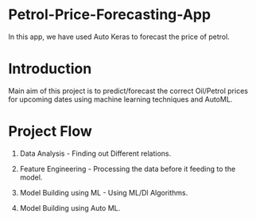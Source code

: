 # Petrol-Price-Forecasting-App
In this app, we have used Auto Keras to forecast the price of petrol.

# Introduction
Main aim of this project is to predict/forecast the correct Oil/Petrol prices for upcoming dates using machine learning techniques and AutoML.

# Project Flow

1) Data Analysis - Finding out Different relations.

2) Feature Engineering - Processing the data before it feeding to the model.

3) Model Building using ML - Using ML/Dl Algorithms.

4) Model Building using Auto ML. 
